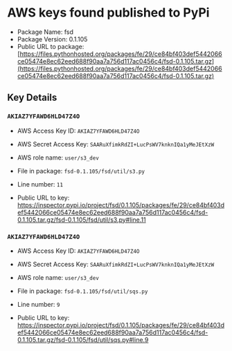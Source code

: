 # AWS keys found published to PyPi

* Package Name: fsd
* Package Version: 0.1.105
* Public URL to package: [https://files.pythonhosted.org/packages/fe/29/ce84bf403def5442066ce05474e8ec62eed688f90aa7a756d117ac0456c4/fsd-0.1.105.tar.gz](https://files.pythonhosted.org/packages/fe/29/ce84bf403def5442066ce05474e8ec62eed688f90aa7a756d117ac0456c4/fsd-0.1.105.tar.gz)

## Key Details

### `AKIAZ7YFAWD6HLD47Z4O`

* AWS Access Key ID: `AKIAZ7YFAWD6HLD47Z4O`
* AWS Secret Access Key: `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` 
* AWS role name: `user/s3_dev`
* File in package: `fsd-0.1.105/fsd/util/s3.py`
* Line number: `11`

* Public URL to key: https://inspector.pypi.io/project/fsd/0.1.105/packages/fe/29/ce84bf403def5442066ce05474e8ec62eed688f90aa7a756d117ac0456c4/fsd-0.1.105.tar.gz/fsd-0.1.105/fsd/util/s3.py#line.11



### `AKIAZ7YFAWD6HLD47Z4O`

* AWS Access Key ID: `AKIAZ7YFAWD6HLD47Z4O`
* AWS Secret Access Key: `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` 
* AWS role name: `user/s3_dev`
* File in package: `fsd-0.1.105/fsd/util/sqs.py`
* Line number: `9`

* Public URL to key: https://inspector.pypi.io/project/fsd/0.1.105/packages/fe/29/ce84bf403def5442066ce05474e8ec62eed688f90aa7a756d117ac0456c4/fsd-0.1.105.tar.gz/fsd-0.1.105/fsd/util/sqs.py#line.9


